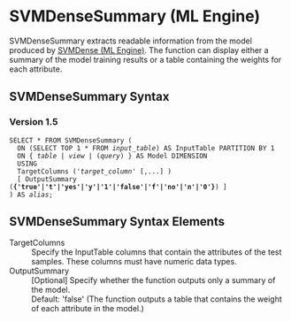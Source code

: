 <div class="nested0" aria-labelledby="ariaid-title1" topicindex="1" topicid="tbs1507909904503" id="tbs1507909904503"><h1 class="title topictitle1" id="ariaid-title1">SVMDenseSummary (ML Engine)</h1><div class="body conbody">
<p class="p">SVMDenseSummary extracts readable information from the model produced by <a href="woa1558534159035.md#vle1507911662600">SVMDense (ML Engine)</a>. The function can display either a summary of the model training results or a table containing the weights for each attribute.</p></div><div class="topic reference nested1" aria-labelledby="ariaid-title2" topicindex="2" topicid="zij1507909939265" xml:lang="en-us" lang="en-us" id="zij1507909939265">
<h2 class="title topictitle2" id="ariaid-title2">SVMDenseSummary Syntax</h2><div class="body refbody"><div class="section" id="zij1507909939265__section_N1000E_N1000C_N10001">
<h3 class="title sectiontitle">Version 1.5</h3><pre class="pre codeblock" xml:space="preserve"><code>SELECT * FROM SVMDenseSummary (
  ON (SELECT TOP 1 * FROM <var class="keyword varname">input_table</var>) AS InputTable PARTITION BY 1
  <span>ON { <var class="keyword varname">table</var> | <var class="keyword varname">view</var> | (<var class="keyword varname">query</var>) }</span> AS Model DIMENSION
  USING
  TargetColumns ('<var class="keyword varname">target_column</var>' [,...] )
  [ OutputSummary (<span><b>{'true'|'t'|'yes'|'y'|'1'|'false'|'f'|'no'|'n'|'0'}</b></span>) ]
) AS <var class="keyword varname">alias</var>;</code></pre></div></div></div><div class="topic reference nested1" aria-labelledby="ariaid-title3" topicindex="3" topicid="pgw1507909943600" xml:lang="en-us" lang="en-us" id="pgw1507909943600">
<h2 class="title topictitle2" id="ariaid-title3">SVMDenseSummary Syntax Elements</h2><div class="body refbody"><div class="section" id="pgw1507909943600__section_N10011_N1000E_N10001"><dl class="dl parml"><dt class="dt pt dlterm">TargetColumns</dt><dd class="dd pd">Specify the InputTable columns that contain the attributes of the test samples. These columns must have numeric data types.</dd><dt class="dt pt dlterm">OutputSummary</dt><dd class="dd pd">[Optional] Specify whether the function outputs only a summary of the model.</dd><dd class="dd pd ddexpand">Default: 'false' (The function outputs a table that contains the weight of each attribute in the model.)</dd></dl></div></div></div></div>
